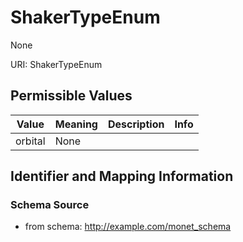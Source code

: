 # ShakerTypeEnum

None

URI: ShakerTypeEnum

## Permissible Values

| Value | Meaning | Description | Info |
| --- | --- | --- | --- |
| orbital | None |  | |


## Identifier and Mapping Information







### Schema Source


* from schema: http://example.com/monet_schema



